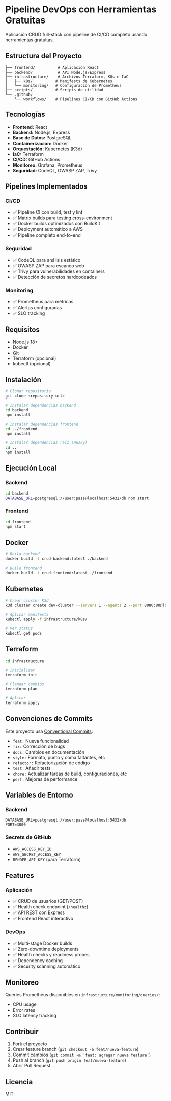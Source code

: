 # Pipeline DevOps con Herramientas Gratuitas

Aplicación CRUD full-stack con pipeline de CI/CD completo usando herramientas gratuitas.

## Estructura del Proyecto

```
├── frontend/          # Aplicación React
├── backend/           # API Node.js/Express
├── infrastructure/    # Archivos Terraform, K8s e IaC
│   ├── k8s/          # Manifests de Kubernetes
│   └── monitoring/   # Configuración de Prometheus
├── scripts/          # Scripts de utilidad
└── .github/
    └── workflows/    # Pipelines CI/CD con GitHub Actions
```

## Tecnologías

- **Frontend:** React
- **Backend:** Node.js, Express
- **Base de Datos:** PostgreSQL
- **Containerización:** Docker
- **Orquestación:** Kubernetes (K3d)
- **IaC:** Terraform
- **CI/CD:** GitHub Actions
- **Monitoreo:** Grafana, Prometheus
- **Seguridad:** CodeQL, OWASP ZAP, Trivy

## Pipelines Implementados

### CI/CD
- ✅ Pipeline CI con build, test y lint
- ✅ Matrix builds para testing cross-environment
- ✅ Docker builds optimizados con BuildKit
- ✅ Deployment automático a AWS
- ✅ Pipeline completo end-to-end

### Seguridad
- ✅ CodeQL para análisis estático
- ✅ OWASP ZAP para escaneo web
- ✅ Trivy para vulnerabilidades en containers
- ✅ Detección de secretos hardcodeados

### Monitoring
- ✅ Prometheus para métricas
- ✅ Alertas configuradas
- ✅ SLO tracking

## Requisitos

- Node.js 18+
- Docker
- Git
- Terraform (opcional)
- kubectl (opcional)

## Instalación

```bash
# Clonar repositorio
git clone <repository-url>

# Instalar dependencias backend
cd backend
npm install

# Instalar dependencias frontend
cd ../frontend
npm install

# Instalar dependencias raíz (Husky)
cd ..
npm install
```

## Ejecución Local

### Backend
```bash
cd backend
DATABASE_URL=postgresql://user:pass@localhost:5432/db npm start
```

### Frontend
```bash
cd frontend
npm start
```

## Docker

```bash
# Build backend
docker build -t crud-backend:latest ./backend

# Build frontend
docker build -t crud-frontend:latest ./frontend
```

## Kubernetes

```bash
# Crear cluster K3d
k3d cluster create dev-cluster --servers 1 --agents 2 --port 8080:80@loadbalancer

# Aplicar manifests
kubectl apply -f infrastructure/k8s/

# Ver status
kubectl get pods
```

## Terraform

```bash
cd infrastructure

# Inicializar
terraform init

# Planear cambios
terraform plan

# Aplicar
terraform apply
```

## Convenciones de Commits

Este proyecto usa [Conventional Commits](https://www.conventionalcommits.org/):

- `feat:` Nueva funcionalidad
- `fix:` Corrección de bugs
- `docs:` Cambios en documentación
- `style:` Formato, punto y coma faltantes, etc
- `refactor:` Refactorización de código
- `test:` Añadir tests
- `chore:` Actualizar tareas de build, configuraciones, etc
- `perf:` Mejoras de performance

## Variables de Entorno

### Backend
```env
DATABASE_URL=postgresql://user:pass@localhost:5432/db
PORT=3000
```

### Secrets de GitHub
- `AWS_ACCESS_KEY_ID`
- `AWS_SECRET_ACCESS_KEY`
- `RENDER_API_KEY` (para Terraform)

## Features

### Aplicación
- ✅ CRUD de usuarios (GET/POST)
- ✅ Health check endpoint (`/healthz`)
- ✅ API REST con Express
- ✅ Frontend React interactivo

### DevOps
- ✅ Multi-stage Docker builds
- ✅ Zero-downtime deployments
- ✅ Health checks y readiness probes
- ✅ Dependency caching
- ✅ Security scanning automático

## Monitoreo

Queries Prometheus disponibles en `infrastructure/monitoring/queries/`:
- CPU usage
- Error rates
- SLO latency tracking

## Contribuir

1. Fork el proyecto
2. Crear feature branch (`git checkout -b feat/nueva-feature`)
3. Commit cambios (`git commit -m 'feat: agregar nueva feature'`)
4. Push al branch (`git push origin feat/nueva-feature`)
5. Abrir Pull Request

## Licencia

MIT

